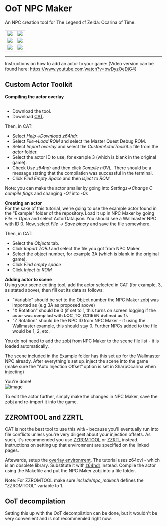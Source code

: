 <h1>OoT NPC Maker</h1>
An NPC creation tool for The Legend of Zelda: Ocarina of Time.

<table>
  <tr>
    <td>  
      <img src="https://user-images.githubusercontent.com/43761362/148636741-7398b6b3-3fe6-4db6-83b6-13c1bf710d04.png">
    </td>
    <td> 
      <img src="https://user-images.githubusercontent.com/43761362/148636747-9fa7c9ac-9c9f-4e57-95e8-f121f7a4e488.png">
    </td> 
  </tr>
  <tr>
    <td>
      <img src="https://user-images.githubusercontent.com/43761362/148636751-7f6fd856-fab1-4b36-bb6f-791af81cfbcd.png">
    </td>
    <td>
      <img src="https://user-images.githubusercontent.com/43761362/148636806-9ec8bcbd-0ef1-49ea-afb9-3063a4b7744f.png">
    </td>
  </tr>
  <tr>
    <td>
      <img src="https://user-images.githubusercontent.com/43761362/148636887-9cd96338-72fc-4b1e-97e9-f41ba3b9762e.png">
    </td>
    <td>
      <img src="https://user-images.githubusercontent.com/43761362/148636964-d78800ba-6b33-4e0b-bce7-f937ebe19054.png">
    </td>
  </tr>
</table>

--------------------------------------------------------------
Instructions on how to add an actor to your game:
(Video version can be found here: https://www.youtube.com/watch?v=bwDyzOeDjG4)

<h2>Custom Actor Toolkit</h2>
<b>Compiling the actor overlay</b><br><br>

- Download the tool.<br>
- Download <a href="https://hylianmodding.com/?p=217">CAT</a>.

Then, in CAT:<br>
- Select <i>Help->Download z64hdr</i>.<br>
- Select <i>File->Load ROM</i> and select the Master Quest Debug ROM.<br>
- Select <i>Import overlay</i> and select the <i>CustomActorToolkit.c</i> file from the <i>actor</i> folder.<br>
- Select the actor ID to use, for example 3 (which is blank in the original game).<br>
- Check <i>Use z64hdr</i> and then click <i>Compile nOVL</i>. There should be a message stating that the compilation was successful in the terminal.<br>
- Click <i>Find Empty Space</i> and then <i>Inject to ROM</i><br>

Note: you can make the actor smaller by going into <i>Settings->Change C compile flags</i> and changing <i>-O1</i> into <i>-Os</i>

<b>Creating an actor</b><br>
For the sake of this tutorial, we're going to use the example actor found in the "Example" folder of the repository.
Load it up in NPC Maker by going <i>File -> Open</i> and select ActorData.json.
You should see a Wallmaster NPC with ID 0.
Now, select <i>File -> Save binary</i> and save the file somewhere.

Then, in CAT:
- Select the <i>Objects</i> tab.<br>
- Click <i>Import ZOBJ</i> and select the file you got from NPC Maker.<br>
- Select the object number, for example 3A (which is blank in the original game).<br>
- Click <i>Find empty space</i>
- Click <i>Inject to ROM</i><br>

<b>Adding actor to scene</b><br>
Using your scene editing tool, add the actor selected in CAT (for example, 3, as stated above), then fill out its data as follows:
- "Variable" should be set to the Object number the NPC Maker zobj was imported as (e.g 3A as proposed above)<br>
- "X Rotation" should be 0 (if set to 1, this turns on screen logging if the actor was compiled with LOG_TO_SCREEN defined as 1).<br>
- "Z Rotation" should be the NPC ID from NPC Maker - if using the Wallmaster example, this should stay 0. Further NPCs added to the file would be 1, 2, etc.<br>

You do not need to add the zobj from NPC Maker to the scene file list - it is loaded automatically.

The scene included in the Example folder has this set up for the Wallmaster NPC already.
After everything's set up, inject the scene into the game (make sure the "Auto Injection Offset" option is set in SharpOcarina when injecting)

You're done! <br>
![image](https://user-images.githubusercontent.com/43761362/148632569-57d34376-b8ee-4828-919f-843ad562ea42.png)

To edit the actor further, simply make the changes in NPC Maker, save the zobj and re-import it into the game.

<h2>ZZROMTOOL and ZZRTL</h2>
CAT is not the best tool to use this with - because you'll eventually run into file conflicts unless you're very diligent about your injection offsets. As such, it's recommended you use <a href="https://old.z64.me/tools/zzromtool.html">ZZROMTOOL</a> or <a href="https://old.z64.me/tools/zzrtl.html">ZZRTL</a> instead.
Instructions on setting up that environment are specified on the linked pages. 

Aftewards, setup the <a href="https://old.z64.me/guides/overlay-environment-setup-windows.html">overlay environment</a>. The tutorial uses z64ovl - which is an obsolete library. Substitute it with <a href="https://github.com/z64tools/z64hdr">z64hdr</a> instead. Compile the actor using the Makefile and put the NPC Maker zobj into a file folder.

Note: For ZZROMTOOL make sure <i>include/npc_maker.h</i> defines the "ZZROMTOOL" variable to 1.
  
<h2>OoT decompilation</h2>
Setting this up with the OoT decompilation can be done, but it wouldn't be very convenient and is not recommended right now.  
